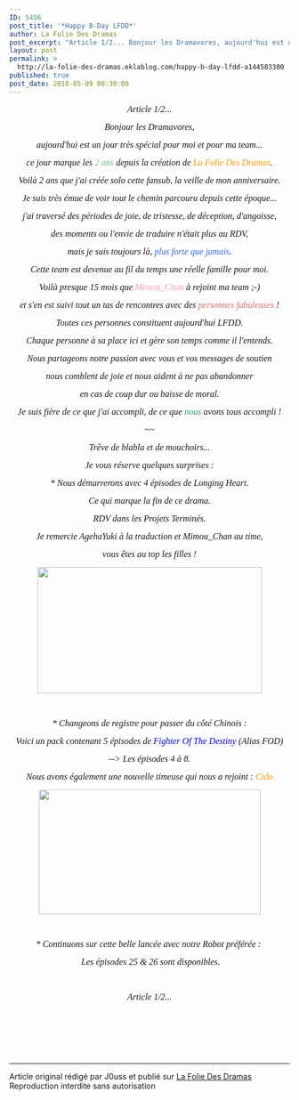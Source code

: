 ```yaml
---
ID: 5456
post_title: '*Happy B-Day LFDD*'
author: La Folie Des Dramas
post_excerpt: "Article 1/2... Bonjour les Dramavores, aujourd'hui est un jour tr&egrave;s sp&eacute;cial pour moi et pour ma team... ce jour marque les 2 ans depuis la cr&eacute;ation de La Folie Des Dramas . Voil&agrave; 2 ans que j'ai cr&eacute;&eacute;e solo cette fansub, la veille de mon anniversaire. Je suis tr&egrave;s &eacute;mue de voir tout le chemin..."
layout: post
permalink: >
  http://la-folie-des-dramas.eklablog.com/happy-b-day-lfdd-a144583300
published: true
post_date: 2018-05-09 00:30:00
---
```

<p style="text-align: center;"><span style="font-size: 12pt; font-family: verdana, geneva;"><em>Article 1/2... </em></span></p>
<p style="text-align: center;"><span style="font-size: 12pt; font-family: verdana, geneva;"><em>Bonjour les Dramavores,</em></span></p>
<p style="text-align: center;"><span style="font-size: 12pt; font-family: verdana, geneva;"><em>aujourd'hui est un jour tr&egrave;s sp&eacute;cial pour moi et pour ma team...</em></span></p>
<p style="text-align: center;"><span style="font-size: 12pt; font-family: verdana, geneva;"><em>ce jour marque les <span style="color: #77bf77;">2 ans</span> depuis la cr&eacute;ation de <span style="color: #ff9900;">La Folie Des Dramas</span>.</em></span></p>
<p style="text-align: center;"><span style="font-size: 12pt; font-family: verdana, geneva;"><em>Voil&agrave; 2 ans que j'ai cr&eacute;&eacute;e solo cette fansub, la veille de mon anniversaire.</em></span></p>
<p style="text-align: center;"><span style="font-size: 12pt; font-family: verdana, geneva;"><em>Je suis tr&egrave;s &eacute;mue de voir tout le chemin parcouru depuis cette &eacute;poque...</em></span></p>
<p style="text-align: center;"><span style="font-size: 12pt; font-family: verdana, geneva;"><em>j'ai travers&eacute; des p&eacute;riodes de joie, de tristesse, de d&eacute;ception, d'angoisse,</em></span></p>
<p style="text-align: center;"><span style="font-size: 12pt; font-family: verdana, geneva;"><em>des moments ou l'envie de traduire n'&eacute;tait plus au RDV, </em></span></p>
<p style="text-align: center;"><span style="font-size: 12pt; font-family: verdana, geneva;"><em>mais je suis toujours l&agrave;, <span style="color: #3366ff;">plus forte que jamais</span>.</em></span></p>
<p style="text-align: center;"><span style="font-size: 12pt; font-family: verdana, geneva;"><em>Cette team est devenue au fil du temps une r&eacute;elle famille pour moi.</em></span></p>
<p style="text-align: center;"><span style="font-size: 12pt; font-family: verdana, geneva;"><em>Voil&agrave; presque 15 mois que <span style="color: #ff99cc;">Mimou_Chan</span> &agrave; rejoint ma team ;-) </em></span></p>
<p style="text-align: center;"><span style="font-size: 12pt; font-family: verdana, geneva;"><em>et s'en est suivi tout un tas de rencontres avec des <span style="color: #de6f6f;">personnes fabuleuses</span> !</em></span></p>
<p style="text-align: center;"><span style="font-size: 12pt; font-family: verdana, geneva;"><em>Toutes ces personnes constituent aujourd'hui LFDD.</em></span></p>
<p style="text-align: center;"><span style="font-size: 12pt; font-family: verdana, geneva;"><em>Chaque personne &agrave; sa place ici et g&egrave;re son temps comme il l'entends.</em></span></p>
<p style="text-align: center;"><span style="font-size: 12pt; font-family: verdana, geneva;"><em>Nous partageons notre passion avec vous et vos messages de soutien</em></span></p>
<p style="text-align: center;"><span style="font-size: 12pt; font-family: verdana, geneva;"><em> nous comblent de joie et nous aident &agrave; ne pas abandonner </em></span></p>
<p style="text-align: center;"><span style="font-size: 12pt; font-family: verdana, geneva;"><em>en cas de coup dur ou baisse de moral.</em></span></p>
<p style="text-align: center;"><span style="font-size: 12pt; font-family: verdana, geneva;"><em>Je suis fi&egrave;re de ce que j'ai accompli, de ce que <span style="color: #339966;">nous</span> avons tous accompli !</em></span></p>
<p style="text-align: center;"><span style="font-size: 12pt; font-family: verdana, geneva;"><em>~~</em></span></p>
<p style="text-align: center;"><span style="font-size: 12pt; font-family: verdana, geneva;"><em>Tr&ecirc;ve de blabla et de mouchoirs...</em></span></p>
<p style="text-align: center;"><span style="font-size: 12pt; font-family: verdana, geneva;"><em>Je vous r&eacute;serve quelques surprises :</em></span></p>
<p style="text-align: center;"><span style="font-size: 12pt; font-family: verdana, geneva;"><em>* Nous d&eacute;marrerons avec 4 &eacute;pisodes de Longing Heart.</em></span></p>
<p style="text-align: center;"><span style="font-size: 12pt; font-family: verdana, geneva;"><em>Ce qui marque la fin de ce drama.</em></span></p>
<p style="text-align: center;"><span style="font-size: 12pt; font-family: verdana, geneva;"><em>RDV dans les Projets Termin&eacute;s.</em></span></p>
<p style="text-align: center;"><span style="font-size: 12pt; font-family: verdana, geneva;"><em>Je remercie AgehaYuki &agrave; la traduction et Mimou_Chan au time,</em></span></p>
<p style="text-align: center;"><span style="font-size: 12pt; font-family: verdana, geneva;"><em>vous &ecirc;tes au top les filles !</em></span></p>
<p style="text-align: center;"><img src="https://united-subs.dearclouds.com/wp-content/uploads/2018/05/0e713e4bd6c87a26816b9d5eb9d2f42e.jpg" width="403" height="227" alt=""/></p>
<p style="text-align: center;">&nbsp;</p>
<p style="text-align: center;"><span style="font-size: 12pt; font-family: verdana, geneva;"><em>* Changeons de registre pour passer du c&ocirc;t&eacute; Chinois :<br/></em></span></p>
<p style="text-align: center;"><span style="font-size: 12pt; font-family: verdana, geneva;"><em>Voici un pack contenant 5 &eacute;pisodes de <span style="color: #0000ff;">Fighter Of The Destiny</span> (Alias FOD)<br/></em></span></p>
<p style="text-align: center;"><span style="font-size: 12pt; font-family: verdana, geneva;"><em>--&gt; Les &eacute;pisodes 4 &agrave; 8.</em></span></p>
<p style="text-align: center;"><span style="font-size: 12pt; font-family: verdana, geneva;"><em>Nous avons &eacute;galement une nouvelle timeuse qui nous a rejoint : <span style="color: #ff9900;">Cido</span></em></span></p>
<p style="text-align: center;"><img src="http://ekladata.com/xG3vWwXY6agoPyDTYBmg9MpUGgY@399x224.jpg" width="399" height="224" alt=""/></p>
<p style="text-align: center;">&nbsp;</p>
<p style="text-align: center;"><span style="font-size: 12pt; font-family: verdana, geneva;"><em>* Continuons sur cette belle lanc&eacute;e avec notre Robot pr&eacute;f&eacute;r&eacute;e :</em></span>&nbsp;</p>
<p style="text-align: center;"><span style="font-size: 12pt; font-family: verdana, geneva;"><em>&nbsp;Les &eacute;pisodes 25 &amp; 26 sont disponibles.<br/></em></span></p>
<p style="text-align: center;">&nbsp;</p>
<p style="text-align: center;"><span style="font-size: 12pt; font-family: verdana, geneva;"><em>Article 1/2... </em></span></p>
<p style="text-align: center;">&nbsp;</p><br /><br /><br /><hr />Article original rédigé par J0uss et publié sur <a href="http://la-folie-des-dramas.eklablog.com/">La Folie Des Dramas</a> <br /> Reproduction interdite sans autorisation